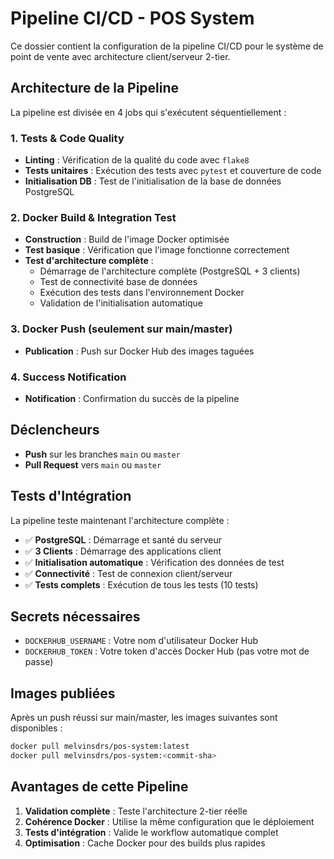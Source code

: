 # Pipeline CI/CD - POS System

Ce dossier contient la configuration de la pipeline CI/CD pour le système de point de vente avec architecture client/serveur 2-tier.

## Architecture de la Pipeline

La pipeline est divisée en 4 jobs qui s'exécutent séquentiellement :

### 1. **Tests & Code Quality**
- **Linting** : Vérification de la qualité du code avec `flake8`
- **Tests unitaires** : Exécution des tests avec `pytest` et couverture de code
- **Initialisation DB** : Test de l'initialisation de la base de données PostgreSQL

### 2. **Docker Build & Integration Test**
- **Construction** : Build de l'image Docker optimisée
- **Test basique** : Vérification que l'image fonctionne correctement
- **Test d'architecture complète** : 
  - Démarrage de l'architecture complète (PostgreSQL + 3 clients)
  - Test de connectivité base de données
  - Exécution des tests dans l'environnement Docker
  - Validation de l'initialisation automatique

### 3. **Docker Push** (seulement sur main/master)
- **Publication** : Push sur Docker Hub des images taguées

### 4. **Success Notification**
- **Notification** : Confirmation du succès de la pipeline

## Déclencheurs

- **Push** sur les branches `main` ou `master`
- **Pull Request** vers `main` ou `master`

## Tests d'Intégration

La pipeline teste maintenant l'architecture complète :
- ✅ **PostgreSQL** : Démarrage et santé du serveur
- ✅ **3 Clients** : Démarrage des applications client
- ✅ **Initialisation automatique** : Vérification des données de test
- ✅ **Connectivité** : Test de connexion client/serveur
- ✅ **Tests complets** : Exécution de tous les tests (10 tests)

## Secrets nécessaires

- `DOCKERHUB_USERNAME` : Votre nom d'utilisateur Docker Hub
- `DOCKERHUB_TOKEN` : Votre token d'accès Docker Hub (pas votre mot de passe)

## Images publiées

Après un push réussi sur main/master, les images suivantes sont disponibles :

```bash
docker pull melvinsdrs/pos-system:latest
docker pull melvinsdrs/pos-system:<commit-sha>
```

## Avantages de cette Pipeline

1. **Validation complète** : Teste l'architecture 2-tier réelle
2. **Cohérence Docker** : Utilise la même configuration que le déploiement
3. **Tests d'intégration** : Valide le workflow automatique complet
4. **Optimisation** : Cache Docker pour des builds plus rapides
